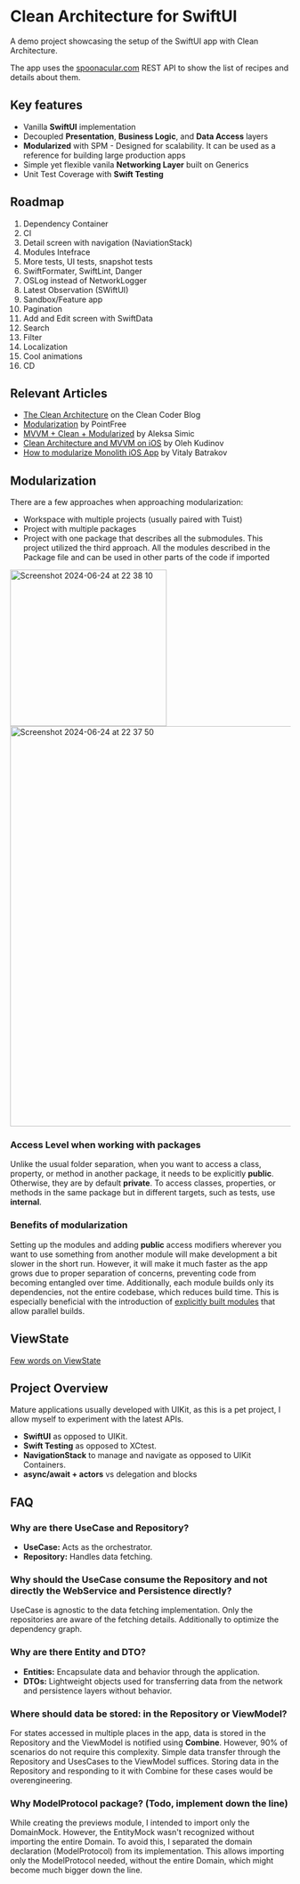 # Clean Architecture for SwiftUI

A demo project showcasing the setup of the SwiftUI app with Clean Architecture.

The app uses the [spoonacular.com](https://spoonacular.com/food-api) REST API to show the list of recipes and details about them.

## Key features

* Vanilla **SwiftUI** implementation
* Decoupled **Presentation**, **Business Logic**, and **Data Access** layers
* **Modularized** with SPM - Designed for scalability. It can be used as a reference for building large production apps
* Simple yet flexible vanila **Networking Layer** built on Generics
* Unit Test Coverage with **Swift Testing**


## Roadmap

1. Dependency Container
2. CI
3. Detail screen with navigation (NaviationStack)
4. Modules Intefrace
1. More tests, UI tests, snapshot tests
1. SwiftFormater, SwiftLint, Danger
1. OSLog instead of NetworkLogger
1. Latest Observation (SWiftUI)
1. Sandbox/Feature app
2. Pagination
1. Add and Edit screen with SwiftData
1. Search
1. Filter
1. Localization
1. Cool animations
2. CD

## Relevant Articles 
* [The Clean Architecture](https://blog.cleancoder.com/uncle-bob/2012/08/13/the-clean-architecture.html) on the Clean Coder Blog
* [Modularization](https://www.pointfree.co/episodes/ep171-modularization-part-1) by PointFree
* [MVVM + Clean + Modularized](https://www.aleksasimic.com/product/mvvm-clean-modularized-architecture) by Aleksa Simic
* [Clean Architecture and MVVM on iOS](https://tech.olx.com/clean-architecture-and-mvvm-on-ios-c9d167d9f5b3) by Oleh Kudinov
* [How to modularize Monolith iOS App](https://vbat.dev/how-to-modularize-monolith-ios-app) by Vitaly Batrakov

## Modularization
There are a few approaches when approaching modularization: 
 - Workspace with multiple projects (usually paired with Tuist)
 - Project with multiple packages
 - Project with one package that describes all the submodules.
This project utilized the third approach. All the modules described in the Package file and can be used in other parts of the code if imported
 <img width="281" alt="Screenshot 2024-06-24 at 22 38 10" src="https://github.com/fuxlud/Clean-Architecture-SwiftUI/assets/1950116/056b5ad4-72d9-4b3d-b62f-dba06456c96d">
 <img width="719" alt="Screenshot 2024-06-24 at 22 37 50" src="https://github.com/fuxlud/Clean-Architecture-SwiftUI/assets/1950116/cd416171-3040-4779-ab19-0b3b499d0115">

### Access Level when working with packages
Unlike the usual folder separation, when you want to access a class, property, or method in another package, it needs to be explicitly **public**. Otherwise, they are by default **private**. To access classes, properties, or methods in the same package but in different targets, such as tests, use **internal**. 

### Benefits of modularization
Setting up the modules and adding **public** access modifiers wherever you want to use something from another module will make development a bit slower in the short run. However, it will make it much faster as the app grows due to proper separation of concerns, preventing code from becoming entangled over time. Additionally, each module builds only its dependencies, not the entire codebase, which reduces build time. This is especially beneficial with the introduction of [explicitly built modules](https://developer.apple.com/videos/play/wwdc2024/10171/) that allow parallel builds.

## ViewState
[Few words on ViewState](https://www.ludafux.com/post/consolidated-viewstate)

## Project Overview

Mature applications usually developed with UIKit, as this is a pet project, I allow myself to experiment with the latest APIs.
- **SwiftUI** as opposed to UIKit.
- **Swift Testing** as opposed to XCtest.
- **NavigationStack** to manage and navigate as opposed to UIKit Containers.
- **async/await + actors** vs delegation and blocks

## FAQ

### Why are there UseCase and Repository?

- **UseCase:** Acts as the orchestrator.
- **Repository:** Handles data fetching.

### Why should the UseCase consume the Repository and not directly the WebService and Persistence directly?

UseCase is agnostic to the data fetching implementation. Only the repositories are aware of the fetching details. Additionally to optimize the dependency graph.

### Why are there Entity and DTO?

- **Entities:** Encapsulate data and behavior through the application.
- **DTOs:** Lightweight objects used for transferring data from the network and persistence layers without behavior.

### Where should data be stored: in the Repository or ViewModel?

For states accessed in multiple places in the app, data is stored in the Repository and the ViewModel is notified using **Combine**. However, 90% of scenarios do not require this complexity. Simple data transfer through the Repository and UsesCases to the ViewModel suffices. Storing data in the Repository and responding to it with Combine for these cases would be overengineering.

### Why ModelProtocol package? (Todo, implement down the line)

While creating the previews module, I intended to import only the DomainMock. However, the EntityMock wasn't recognized without importing the entire Domain. To avoid this, I separated the domain declaration (ModelProtocol) from its implementation. This allows importing only the ModelProtocol needed, without the entire Domain, which might become much bigger down the line.
